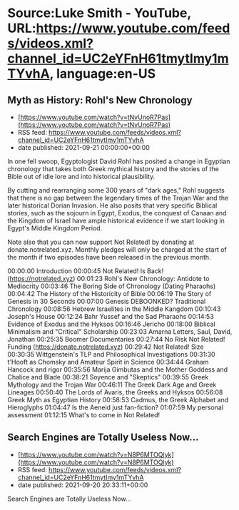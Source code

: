 # Source:Luke Smith - YouTube, URL:https://www.youtube.com/feeds/videos.xml?channel_id=UC2eYFnH61tmytImy1mTYvhA, language:en-US

## Myth as History: Rohl's New Chronology
 - [https://www.youtube.com/watch?v=tNvUnoR7Pas](https://www.youtube.com/watch?v=tNvUnoR7Pas)
 - RSS feed: https://www.youtube.com/feeds/videos.xml?channel_id=UC2eYFnH61tmytImy1mTYvhA
 - date published: 2021-09-21 00:00:00+00:00

In one fell swoop, Egyptologist David Rohl has posited a change in Egyptian chronology that takes both Greek mythical history and the stories of the Bible out of idle lore and into historical plausibility.

 By cutting and rearranging some 300 years of "dark ages," Rohl suggests that there is no gap between the legendary times of the Trojan War and the later historical Dorian Invasion. He also posits that very specific Biblical stories, such as the sojourn in Egypt, Exodus, the conquest of Canaan and the Kingdom of Israel have ample historical evidence if we start looking in Egypt's Middle Kingdom Period.

 Note also that you can now support Not Related! by donating at donate.notrelated.xyz. Monthly pledges will only be charged at the start of the month if two episodes have been released in the previous month.

00:00:00 Introduction
00:00:45 Not Related! Is Back! (https://notrelated.xyz)
00:01:23 Rohl's New Chronology: Antidote to Mediocrity
00:03:46 The Boring Side of Chronology (Dating Pharaohs)
00:04:42 The History of the Historicity of Bible
00:06:19 The Story of Genesis in 30 Seconds
00:07:00 Genesis DEBOONKED? Traditional Chronology
00:08:56 Hebrew Israelites in the Middle Kangdom
00:10:43 Joseph's House
00:12:24 Bahr Yussef and the Sad Pharaohs
00:14:53 Evidence of Exodus and the Hyksos
00:16:46 Jericho
00:18:00 Biblical Minimalism and "Critical" Scholarship
00:23:03 Amarna Letters, Saul, David, Jonathan
00:25:35 Boomer Documentaries
00:27:44 No Risk Not Related! Funding (https://donate.notrelated.xyz)
00:29:42 Not Related! Size
00:30:35 Wittgenstein's TLP and Philosophical Investigations
00:31:30 t'Hooft as Chomsky and Amateur Spirit in Science
00:34:44 Graham Hancock and rigor
00:35:56 Marija Gimbutas and the Mother Goddess and Chalice and Blade
00:38:21 Soyence and "Skeptics"
00:39:55 Greek Mythology and the Trojan War
00:46:11 The Greek Dark Age and Greek Lineages
00:50:40 The Lords of Avaris, the Greeks and Hyksos
00:56:08 Greek Myth as Egyptian History
00:58:53 Cadmus, the Greek Alphabet and Hieroglyphs
01:04:47 Is the Aeneid just fan-fiction?
01:07:59 My personal assessment
01:12:15 What's to come in Not Related!

## Search Engines are Totally Useless Now...
 - [https://www.youtube.com/watch?v=N8P6MTOQlyk](https://www.youtube.com/watch?v=N8P6MTOQlyk)
 - RSS feed: https://www.youtube.com/feeds/videos.xml?channel_id=UC2eYFnH61tmytImy1mTYvhA
 - date published: 2021-09-20 20:33:11+00:00

Search Engines are Totally Useless Now...

